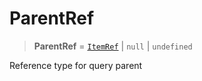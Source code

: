 # ParentRef

> **ParentRef** = [`ItemRef`](ItemRef.md) \| `null` \| `undefined`

Reference type for query parent

